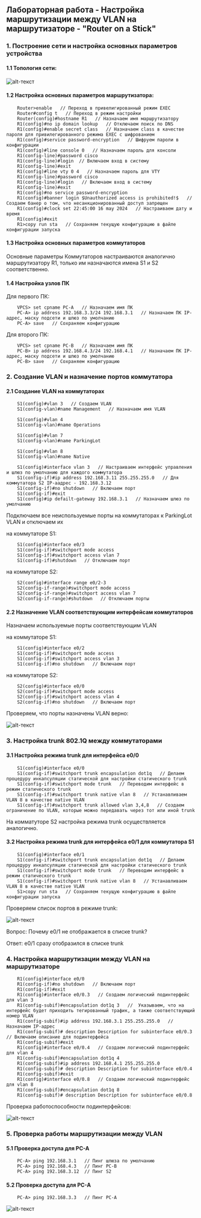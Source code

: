 ## Лабораторная работа - Настройка маршрутизации между VLAN на маршрутизаторе - "Router on a Stick"

### 1. Построение сети и настройка основных параметров устройства
    
#### 1.1 Топология сети:

![alt-текст](https://github.com/Galo9/HW_Network_engineer/blob/main/HW-1/HW1_topology.PNG)
    
 #### 1.2 Настройка основных параметров маршрутизатора:

```
    Router>enable   // Переход в привелигированный режим EXEC
    Router#config t   // Переход в режим настройки
    Router(config)#hostname R1   // Назначаем имя маршрутизатору
    R1(config)#no ip domain lookup   // Отключаем поиск по DNS
    R1(config)#enable secret class   // Назначаем class в качестве пароля для привилегированного режима EXEC с шифрованием
    R1(config)#service password-encryption   // Шифруем пароли в конфигурации
    R1(config)#line console 0   // Назначаем пароль для консоли
    R1(config-line)#password cisco
    R1(config-line)#login  // Включаем вход в систему
    R1(config-line)#exit
    R1(config)#line vty 0 4   // Назначаем пароль для VTY
    R1(config-line)#password cisco
    R1(config-line)#login   // Включаем вход в систему
    R1(config-line)#exit
    R1(config)#no service password-encryption
    R1(config)#banner login $Unauthorized access is prohibited!$   // Создаем банер о том, что несанкционированный доступ запрещен
    R1(config)#clock set 22:45:00 16 may 2024   // Настраиваем дату и время
    R1(config)#exit
    R1>copy run sta   // Сохраняем текущую конфигурацию в файле конфигурации запуска
```
    
 #### 1.3 Настройка основных параметров коммутаторов
    
Основные параметры Коммутаторов настраиваются аналогично маршрутизатору R1, только им назначаются имена S1 и S2 соответственно.    

#### 1.4 Настройка узлов ПК

Для первого ПК:
```
    VPCS> set cpname PC-A   // Назначаем имя ПК
    PC-A> ip address 192.168.3.3/24 192.168.3.1   // Назначаем ПК IP-адрес, маску подсети и шлюз по умолчанию
    PC-A> save   // Сохраняем конфигурацию
```
Для второго ПК:
```
    VPCS> set cpname PC-B   // Назначаем имя ПК
    PC-B> ip address 192.168.4.3/24 192.168.4.1   // Назначаем ПК IP-адрес, маску подсети и шлюз по умолчанию
    PC-B> save   // Сохраняем конфигурацию
```


### 2. Создание VLAN и назначение портов коммутатора
    
#### 2.1 Создание VLAN на коммутаторах

```
    S1(config)#vlan 3   // Создаем VLAN
    S1(config-vlan)#name Management   // Назначаем имя VLAN

    S1(config)#vlan 4
    S1(config-vlan)#name Operations

    S1(config)#vlan 7
    S1(config-vlan)#name ParkingLot

    S1(config)#vlan 8
    S1(config-vlan)#name Native

    S1(config)#interface vlan 3   // Настраиваем интерфейс управления и шлюз по умолчанию для каждого коммутатора
    S1(config-if)#ip address 192.168.3.11 255.255.255.0   // Для коммутатора S2 IP-аадрес - 192.168.3.12
    S1(config-if)#no shutdown   // Включаем порт
    S1(config-if)#exit
    S1(config)#ip defailt-gateway 192.168.3.1   // Назначаем шлюз по умолчанию
```
    
Подключаем все неиспользуемые порты на коммутаторах к ParkingLot VLAN и отключаем их
    
на коммутаторе S1:
```
    S1(config)#interface e0/3 
    S1(config-if)#switchport mode access
    S1(config-if)#switchport access vlan 7
    S1(config-if)#shutdown   // Отключаем порт
```
на коммутаторе S2:
```
    S2(config)#interface range e0/2-3
    S2(config-if-range)#switchport mode access
    S2(config-if-range)#switchport access vlan 7
    S2(config-if-range)#shutdown   // Отключаем порты
```

#### 2.2 Назначение VLAN соответствующим интерфейсам коммутаторов
    
Назначаем используемые порты соответствующим VLAN

на коммутаторе S1:
```
    S1(config)#interface e0/2
    S1(config-if)#switchport mode access
    S1(config-if)#switchport access vlan 3 
    S1(config-if)#no shutdown   // Включаем порт

```
на коммутаторе S2:
```
    S2(config)#interface e0/0
    S2(config-if)#switchport mode access
    S2(config-if)#switchport access vlan 4 
    S2(config-if)#no shutdown   // Включаем порт
```
    
Проверяем, что порты назначены VLAN верно:

![alt-текст](https://github.com/Galo9/HW_Network_engineer/blob/main/HW-1/HW1_vlan.PNG)


### 3. Настройка trunk 802.1Q между коммутаторами

#### 3.1 Настройка режима trunk для интерфейса е0/0

```
    S1(config)#interface e0/0
    S1(config-if)#switchport trunk encapsulation dot1q   // Делаем процедуру инкапсуляции статической для настройки статического trunk 
    S1(config-if)#switchport mode trunk   // Переводим интерфейс в режим статического trunk
    S1(config-if)#switchport trunk native vlan 8   // Устанавливаем VLAN 8 в качестве native VLAN
    S1(config-if)#switchport trunk allowed vlan 3,4,8   // Создаем ограничение по VLAN, которые можно передавать через тот или иной trunk

```
На комматуторе S2 настройка режима trunk осуществляется аналогично.

#### 3.2 Настройка режима trunk для интерфейса е0/1 для коммутатора S1

```
    S1(config)#interface e0/1
    S1(config-if)#switchport trunk encapsulation dot1q   // Делаем процедуру инкапсуляции статической для настройки статического trunk 
    S1(config-if)#switchport mode trunk   // Переводим интерфейс в режим статического trunk
    S1(config-if)#switchport trunk native vlan 8   // Устанавливаем VLAN 8 в качестве native VLAN
    S1>copy run sta   // Сохраняем текущую конфигурацию в файле конфигурации запуска
```

Проверяем список портов в режиме trunk:

![alt-текст](https://github.com/Galo9/HW_Network_engineer/blob/main/HW-1/HW1_trunk.PNG)

Вопрос: Почему e0/1 не отображается в списке trunk?
    
Ответ: e0/1 сразу отобразился в списке trunk


### 4. Настройка маршрутизации между VLAN на маршрутизаторе

```
    R1(config)#interface e0/0
    R1(config-if)#no shutdown   // Включаем порт
    R1(config-if)#exit
    R1(config)#interface e0/0.3   // Создаем логический подинтерфейс для vlan 3
    R1(config-subif)#encapsulation dot1q 3   //  Указываем, что на интерфейс будет приходить тегированный трафик, а также соответствующий номер VLAN
    R1(config-subif)#ip address 192.168.3.1 255.255.255.0   // Назначаем IP-адрес 
    R1(config-subif)# description Description for subinterface e0/0.3   // Включаем описание для подинтерфейса
    R1(config-subif)#exit
    R1(config)#interface e0/0.4   // Создаем логический подинтерфейс для vlan 4
    R1(config-subif)#encapsulation dot1q 4
    R1(config-subif)#ip address 192.168.4.1 255.255.255.0    
    R1(config-subif)# description Description for subinterface e0/0.4   
    R1(config-subif)#exit
    R1(config)#interface e0/0.8   // Создаем логический подинтерфейс для vlan 8
    R1(config-subif)#encapsulation dot1q 8
    R1(config-subif)# description Description for subinterface e0/0.8 
```
Проверка работоспособности подинтерфейсов:

![alt-текст](https://github.com/Galo9/HW_Network_engineer/blob/main/HW-1/HW1_interfaces.PNG)


### 5. Проверка работы маршрутизации между VLAN

#### 5.1 Проверка доступа для PC-A
```
    PC-A> ping 192.168.3.1   // Пинг шлюза по умолчанию
    PC-A> ping 192.168.4.3   // Пинг PC-B
    PC-A> ping 192.168.3.12  // Пинг S2
```

#### 5.2 Проверка доступа для PC-A
```
    PC-A> ping 192.168.3.3   // Пинг PC-A
```
![alt-текст](https://github.com/Galo9/HW_Network_engineer/blob/main/HW-1/HW1_ping.PNG)